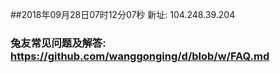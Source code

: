 ##2018年09月28日07时12分07秒 新址: 104.248.39.204
### 兔友常见问题及解答: https://github.com/wanggonging/d/blob/w/FAQ.md
